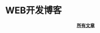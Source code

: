
# WEB开发博客

<p align="center">
<a href="https://github.com/urlzengbin/web-blog/issues"><b>所有文章</b></a>
</p>
